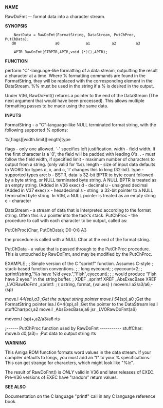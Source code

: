 
**NAME**

RawDoFmt -- format data into a character stream.

**SYNOPSIS**

```
    NextData = RawDoFmt(FormatString, DataStream, PutChProc, PutChData);
   d0                  a0            a1          a2         a3

    APTR RawDoFmt(STRPTR,APTR,void (*)(),APTR);

```
**FUNCTION**

perform &#034;C&#034;-language-like formatting of a data stream, outputting
the result a character at a time.  Where % formatting commands are
found in the FormatString, they will be replaced with the
corresponding element in the DataStream.  %% must be used in the
string if a % is desired in the output.

Under V36, RawDoFmt() returns a pointer to the end of the DataStream
(The next argument that would have been processed).  This allows
multiple formatting passes to be made using the same data.

**INPUTS**

FormatString - a &#034;C&#034;-language-like NULL terminated format string,
with the following supported % options:

%[flags][width.limit][length]type

flags  - only one allowed. '-' specifies left justification.
width  - field width.  If the first character is a '0', the
field will be padded with leading 0's.
.    - must follow the field width, if specified
limit  - maximum number of characters to output from a string.
(only valid for %s).
length - size of input data defaults to WORD for types d, x,
and c, 'l' changes this to long (32-bit).
type   - supported types are:
b - BSTR, data is 32-bit BPTR to byte count followed
by a byte string, or NULL terminated byte string.
A NULL BPTR is treated as an empty string.
(Added in V36 exec)
d - decimal
u - unsigned decimal (Added in V37 exec)
x - hexadecimal
s - string, a 32-bit pointer to a NULL terminated
byte string.  In V36, a NULL pointer is treated
as an empty string
c - character

DataStream - a stream of data that is interpreted according to
the format string.  Often this is a pointer into
the task's stack.
PutChProc  - the procedure to call with each character to be
output, called as:

PutChProc(Char,  PutChData);
D0-0:8 A3

the procedure is called with a NULL Char at the end of
the format string.

PutChData - a value that is passed through to the PutChProc
procedure.  This is untouched by RawDoFmt, and may be
modified by the PutChProc.

EXAMPLE
;
; Simple version of the C &#034;sprintf&#034; function.  Assumes C-style
; stack-based function conventions.
;
;   long eyecount;
;   eyecount=2;
;   sprintf(string,&#034;%s have %ld eyes.&#034;,&#034;Fish&#034;,eyecount);
;
; would produce &#034;Fish have 2 eyes.&#034; in the string buffer.
;
XDEF _sprintf
XREF _AbsExecBase
XREF _LVORawDoFmt
_sprintf:       ; ( ostring, format, {values} )
movem.l a2/a3/a6,-(sp)

move.l  4*4(sp),a3       ;Get the output string pointer
move.l  5*4(sp),a0       ;Get the FormatString pointer
lea.l   6*4(sp),a1       ;Get the pointer to the DataStream
lea.l   stuffChar(pc),a2
move.l  _AbsExecBase,a6
jsr     _LVORawDoFmt(a6)

movem.l (sp)+,a2/a3/a6
rts

;------ PutChProc function used by RawDoFmt -----------
stuffChar:
move.b  d0,(a3)+        ;Put data to output string
rts

**WARNING**

This Amiga ROM function formats word values in the data stream.  If
your compiler defaults to longs, you must add an &#034;l&#034; to your
% specifications.  This can get strange for characters, which might
look like &#034;%lc&#034;.

The result of RawDoFmt() is *ONLY* valid in V36 and later releases
of EXEC.  Pre-V36 versions of EXEC have &#034;random&#034; return values.

**SEE ALSO**

Documentation on the C language &#034;printf&#034; call in any C language
reference book.

